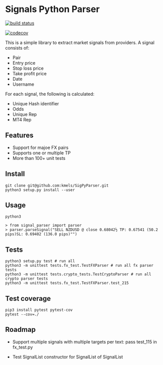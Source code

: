 # Signals Python Parser

[![build status](http://img.shields.io/travis/kmels/sigpyparser/master.svg?style=flat)](https://travis-ci.org/kmels/sigpyparser)

[![codecov](https://codecov.io/gh/kmels/SigPyParser/branch/master/graph/badge.svg)](https://codecov.io/gh/kmels/SigPyParser)

This is a simple library to extract market signals from providers. A signal
consists of:
  * Pair
  * Entry price
  * Stop loss price
  * Take profit price
  * Date
  * Username

For each signal, the following is calculated:
  * Unique Hash identifier
  * Odds
  * Unique Rep
  * MT4 Rep

Features
----
 * Support for majoe FX pairs
 * Supports one or multiple TP
 * More than 100+ unit tests

Install
----

```
git clone git@github.com:kmels/SigPyParser.git
python3 setup.py install --user
```

Usage
----

```
python3

> from signal_parser import parser
> parser.parseSignal("SELL NZDUSD @ close 0.68042½ TP: 0.67541 (50.2 pips)SL: 0.69402 (136.0 pips)"")
```

Tests
----

```
python3 setup.py test # run all 
python3 -m unittest tests.fx_test.TestFXParser # run all fx parser tests
python3 -m unittest tests.crypto_tests.TestCryptoParser # run all crypto parser tests
python3 -m unittest tests.fx_test.TestFXParser.test_215
```

Test coverage
----

```
pip3 install pytest pytest-cov
pytest --cov=./
```

Roadmap
----
* Support multiple signals with multiple targets per text: pass test_115 in fx_test.py
+ Test SignalList constructor for SignalList of SignalList